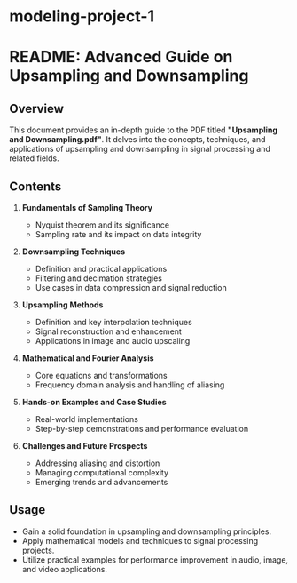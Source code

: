 # modeling-project-1

# README: Advanced Guide on Upsampling and Downsampling

## Overview
This document provides an in-depth guide to the PDF titled **"Upsampling and Downsampling.pdf"**. It delves into the concepts, techniques, and applications of upsampling and downsampling in signal processing and related fields.

## Contents
1. **Fundamentals of Sampling Theory**
   - Nyquist theorem and its significance
   - Sampling rate and its impact on data integrity

2. **Downsampling Techniques**
   - Definition and practical applications
   - Filtering and decimation strategies
   - Use cases in data compression and signal reduction

3. **Upsampling Methods**
   - Definition and key interpolation techniques
   - Signal reconstruction and enhancement
   - Applications in image and audio upscaling

4. **Mathematical and Fourier Analysis**
   - Core equations and transformations
   - Frequency domain analysis and handling of aliasing

5. **Hands-on Examples and Case Studies**
   - Real-world implementations
   - Step-by-step demonstrations and performance evaluation

6. **Challenges and Future Prospects**
   - Addressing aliasing and distortion
   - Managing computational complexity
   - Emerging trends and advancements

## Usage
- Gain a solid foundation in upsampling and downsampling principles.
- Apply mathematical models and techniques to signal processing projects.
- Utilize practical examples for performance improvement in audio, image, and video applications.



